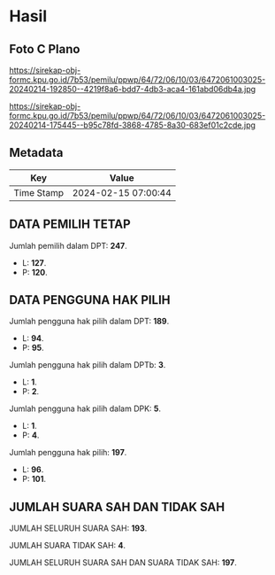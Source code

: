 # Hasil

## Foto C Plano

https://sirekap-obj-formc.kpu.go.id/7b53/pemilu/ppwp/64/72/06/10/03/6472061003025-20240214-192850--4219f8a6-bdd7-4db3-aca4-161abd06db4a.jpg

https://sirekap-obj-formc.kpu.go.id/7b53/pemilu/ppwp/64/72/06/10/03/6472061003025-20240214-175445--b95c78fd-3868-4785-8a30-683ef01c2cde.jpg


## Metadata

| Key        | Value               |
| ---------- | ------------------- |
| Time Stamp | 2024-02-15 07:00:44 |


## DATA PEMILIH TETAP

Jumlah pemilih dalam DPT: **247**.
 * L: **127**.
 * P: **120**.

## DATA PENGGUNA HAK PILIH

Jumlah pengguna hak pilih dalam DPT: **189**.
 * L: **94**.
 * P: **95**.

Jumlah pengguna hak pilih dalam DPTb: **3**.
 * L: **1**.
 * P: **2**.

Jumlah pengguna hak pilih dalam DPK: **5**.
 * L: **1**.
 * P: **4**.

Jumlah pengguna hak pilih: **197**.
 * L: **96**.
 * P: **101**.

## JUMLAH SUARA SAH DAN TIDAK SAH

JUMLAH SELURUH SUARA SAH: **193**.

JUMLAH SUARA TIDAK SAH: **4**.

JUMLAH SELURUH SUARA SAH DAN SUARA TIDAK SAH: **197**.


